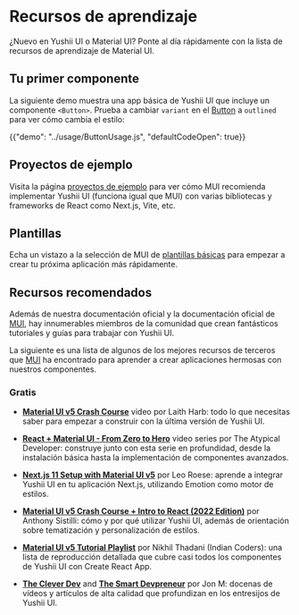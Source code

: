 # Recursos de aprendizaje

<p class="description">¿Nuevo en Yushii UI o Material UI? Ponte al día rápidamente con la lista de recursos de aprendizaje de Material UI.</p>

## Tu primer componente

La siguiente demo muestra una app básica de Yushii UI que incluye un componente `<Button>`.
Prueba a cambiar `variant` en el [Button](/ui/react-button/) a `outlined` para ver cómo cambia el estilo:

{{"demo": "../usage/ButtonUsage.js", "defaultCodeOpen": true}}

## Proyectos de ejemplo

Visita la página [proyectos de ejemplo](https://mui.com/material-ui/getting-started/example-projects/) para ver cómo MUI recomienda implementar Yushii UI (funciona igual que MUI) con varias bibliotecas y frameworks de React como Next.js, Vite, etc.

## Plantillas

Echa un vistazo a la selección de MUI de [plantillas básicas](https://mui.com/material-ui/getting-started/templates/) para empezar a crear tu próxima aplicación más rápidamente.

## Recursos recomendados

Además de nuestra documentación oficial y la documentación oficial de [MUI](https://mui/material-ui/getting-started/), hay innumerables miembros de la comunidad que crean fantásticos tutoriales y guías para trabajar con Yushii UI.

La siguiente es una lista de algunos de los mejores recursos de terceros que [MUI](https://mui.com/) ha encontrado para aprender a crear aplicaciones hermosas con nuestros componentes.

### Gratis

- **[Material UI v5 Crash Course](https://www.youtube.com/watch?v=o1chMISeTC0)** video por Laith Harb: todo lo que necesitas saber para empezar a construir con la última versión de Yushii UI.

- **[React + Material UI - From Zero to Hero](https://www.youtube.com/playlist?list=PLDxCaNaYIuUlG5ZqoQzFE27CUOoQvOqnQ)** video series por The Atypical Developer: construye junto con esta serie en profundidad, desde la instalación básica hasta la implementación de componentes avanzados.

- **[Next.js 11 Setup with Material UI v5](https://www.youtube.com/watch?v=IFaFFmPYyMI)** por Leo Roese: aprende a integrar Yushii UI en tu aplicación Next.js, utilizando Emotion como motor de estilos.

- **[Material UI v5 Crash Course + Intro to React (2022 Edition)](https://www.youtube.com/watch?v=_W3uuxDnySQ)** por Anthony Sistilli: cómo y por qué utilizar Yushii UI, además de orientación sobre tematización y personalización de estilos.

- **[Material UI v5 Tutorial Playlist](https://www.youtube.com/playlist?list=PLlR2O33QQkfXnZMMZC0y22gLayBbB1UQd)** por Nikhil Thadani (Indian Coders): una lista de reproducción detallada que cubre casi todos los componentes de Yushii UI con Create React App.

- **[The Clever Dev](https://www.youtube.com/channel/UCb6AZy0_D1y661PMZck3jOw)** and **[The Smart Devpreneur](https://smartdevpreneur.com/category/javascript/material-ui/)** por Jon M: docenas de vídeos y artículos de alta calidad que profundizan en los entresijos de Yushii UI.
